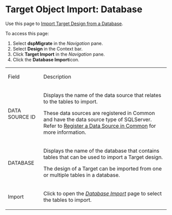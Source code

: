 # Target Object Import: Database

<div class="use">

Use this page to [Import Target Design from a
Database](../Use_Cases/Import_from_a_Database.htm).

</div>

To access this page:

1.  Select <span style="font-weight: bold;">dspMigrate</span> in the
    <span style="font-style: italic;">Navigation</span> pane.
2.  Select <span style="font-weight: bold;">Design </span>in the Context
    bar.
3.  Click <span style="font-weight: bold;">Target Import</span> in the
    <span style="font-style: italic;">Navigation</span> pane.
4.  Click the <span style="font-weight: bold;">Database
    Import</span>icon.

<table>
<tbody>
<tr class="odd">
<td><p>Field</p></td>
<td><p>Description</p></td>
</tr>
<tr class="even">
<td><p>DATA SOURCE ID</p></td>
<td><p>Displays the name of the data source that relates to the tables to import.</p>
<p>These data sources are registered in Common and have the data source type of SQLServer. Refer to <a href="../../../Platform/Common/Use_Cases/Register_a_Data_Source_in_Common.htm">Register a Data Source in Common</a> for more information.</p></td>
</tr>
<tr class="odd">
<td><p>DATABASE</p></td>
<td><p>Displays the name of the database that contains tables that can be used to import a Target design.</p>
<p>The design of a Target can be imported from one or multiple tables in a database.</p></td>
</tr>
<tr class="even">
<td><p>Import</p></td>
<td><p>Click to open the <em><a href="Database_Import.htm">Database Import</a></em> page to select the tables to import.</p></td>
</tr>
</tbody>
</table>

